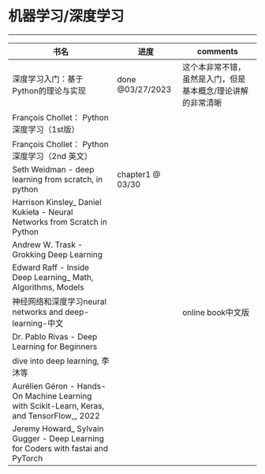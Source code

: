 # 机器学习/深度学习
----

| 书名 | 进度 | comments |
| --- | --- | --- |
| 深度学习入门：基于Python的理论与实现 | done @03/27/2023| 这个本非常不错，虽然是入门，但是基本概念/理论讲解的非常清晰|
| François Chollet： Python深度学习（1st版） | | |
| François Chollet： Python深度学习（2nd 英文） | |  |
| Seth Weidman - deep learning from scratch, in python | chapter1 @ 03/30 | | 
| Harrison Kinsley_ Daniel Kukieła - Neural Networks from Scratch in Python | | |
| Andrew W. Trask - Grokking Deep Learning | | |
| Edward Raff - Inside Deep Learning_ Math, Algorithms, Models | | |
| 神经网络和深度学习neural networks and deep-learning-中文 | | online book中文版|
| Dr. Pablo Rivas - Deep Learning for Beginners | | | 
| dive into deep learning, 李沐等 | | |
| Aurélien Géron - Hands-On Machine Learning with Scikit-Learn, Keras, and TensorFlow_, 2022 | | |
| Jeremy Howard_ Sylvain Gugger - Deep Learning for Coders with fastai and PyTorch | | |






